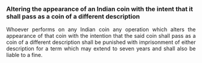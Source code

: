 ### Altering the appearance of an Indian coin with the intent that it shall pass as a coin of a different description
<div style="text-align: justify">

Whoever performs on any Indian coin any operation which alters the appearance of that coin with the intention that the said coin shall pass as a coin of a different description shall be punished with imprisonment of either description for a term which may extend to seven years and shall also be liable to a fine.

</div>
